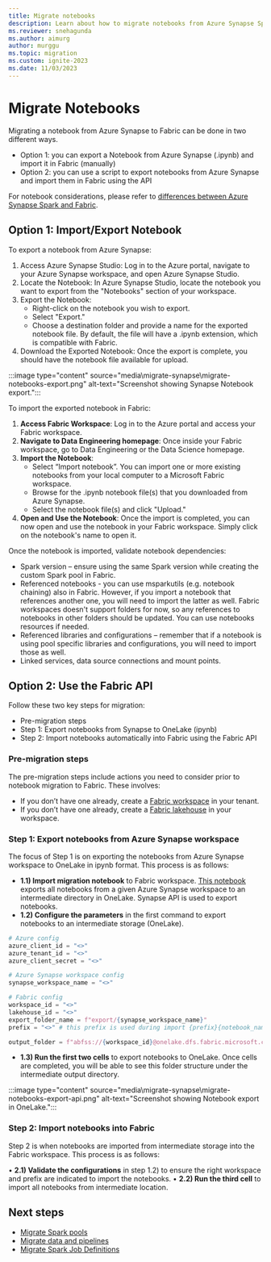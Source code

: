 ```yaml
---
title: Migrate notebooks
description: Learn about how to migrate notebooks from Azure Synapse Spark to Fabric.
ms.reviewer: snehagunda
ms.author: aimurg
author: murggu
ms.topic: migration
ms.custom: ignite-2023
ms.date: 11/03/2023
---
```


# Migrate Notebooks

Migrating a notebook from Azure Synapse to Fabric can be done in two different ways.

* Option 1: you can export a Notebook from Azure Synapse (.ipynb) and import it in Fabric (manually)
* Option 2: you can use a script to export notebooks from Azure Synapse and import them in Fabric using the API

For notebook considerations, please refer to [differences between Azure Synapse Spark and Fabric](TBC).

## Option 1: Import/Export Notebook

To export a notebook from Azure Synapse:

1.	Access Azure Synapse Studio: Log in to the Azure portal, navigate to your Azure Synapse workspace, and open Azure Synapse Studio.
1.	Locate the Notebook: In Azure Synapse Studio, locate the notebook you want to export from the "Notebooks" section of your workspace.
1.	Export the Notebook:
    * Right-click on the notebook you wish to export.
    * Select "Export."
    * Choose a destination folder and provide a name for the exported notebook file. By default, the file will have a .ipynb extension, which is compatible with Fabric.
4.	Download the Exported Notebook: Once the export is complete, you should have the notebook file available for upload.

:::image type="content" source="media\migrate-synapse\migrate-notebooks-export.png" alt-text="Screenshot showing Synapse Notebook export.":::

To import the exported notebook in Fabric:

1.	**Access Fabric Workspace**: Log in to the Azure portal and access your Fabric workspace.
1.	**Navigate to Data Engineering homepage**: Once inside your Fabric workspace, go to Data Engineering or the Data Science homepage.
1.	**Import the Notebook**: 
    * Select “Import notebook”. You can import one or more existing notebooks from your local computer to a Microsoft Fabric workspace.
    * Browse for the .ipynb notebook file(s) that you downloaded from Azure Synapse.
    * Select the notebook file(s) and click "Upload."
1.	**Open and Use the Notebook**: Once the import is completed, you can now open and use the notebook in your Fabric workspace. Simply click on the notebook's name to open it.

Once the notebook is imported, validate notebook dependencies:
* Spark version – ensure using the same Spark version while creating the custom Spark pool in Fabric.
* Referenced notebooks - you can use msparkutils (e.g. notebook chaining) also in Fabric. However, if you import a notebook that references another one, you will need to import the latter as well. Fabric workspaces doesn't support folders for now, so any references to notebooks in other folders should be updated. You can use notebooks resources if needed.
* Referenced libraries and configurations – remember that if a notebook is using pool specific libraries and configurations, you will need to import those as well.
* Linked services, data source connections and mount points.

## Option 2: Use the Fabric API

Follow these two key steps for migration:
* Pre-migration steps
* Step 1: Export notebooks from Synapse to OneLake (ipynb) 
* Step 2: Import notebooks automatically into Fabric using the Fabric API

### Pre-migration steps
The pre-migration steps include actions you need to consider prior to notebook migration to Fabric. These involves:

* If you don’t have one already, create a [Fabric workspace](../get-started/create-workspaces.md) in your tenant.
* If you don’t have one already, create a [Fabric lakehouse](tutorial-build-lakehouse.md) in your workspace. 

### Step 1: Export notebooks from Azure Synapse workspace

The focus of Step 1 is on exporting the notebooks from Azure Synapse workspace to OneLake in ipynb format. This process is as follows:

* **1.1) Import migration notebook** to Fabric workspace. [This notebook](TBC) exports all notebooks from a given Azure Synapse workspace to an intermediate directory in OneLake. Synapse API is used to export notebooks.
* **1.2) Configure the parameters** in the first command to export notebooks to an intermediate storage (OneLake).

```python
# Azure config
azure_client_id = "<>"
azure_tenant_id = "<>"
azure_client_secret = "<>"

# Azure Synapse workspace config
synapse_workspace_name = "<>"

# Fabric config
workspace_id = "<>"
lakehouse_id = "<>"
export_folder_name = f"export/{synapse_workspace_name}"
prefix = "<>" # this prefix is used during import {prefix}{notebook_name}

output_folder = f"abfss://{workspace_id}@onelake.dfs.fabric.microsoft.com/{lakehouse_id}/Files/{export_folder_name}"
```

* **1.3) Run the first two cells** to export notebooks to OneLake. Once cells are completed, you will be able to see this folder structure under the intermediate output directory.

:::image type="content" source="media\migrate-synapse\migrate-notebooks-export-api.png" alt-text="Screenshot showing Notebook export in OneLake.":::

### Step 2: Import notebooks into Fabric

Step 2 is when notebooks are imported from intermediate storage into the Fabric workspace. This process is as follows:

•	**2.1) Validate the configurations** in step 1.2) to ensure the right workspace and prefix are indicated to import the notebooks.
•	**2.2) Run the third cell** to import all notebooks from intermediate location.

## Next steps

- [Migrate Spark pools](migrate-synapse-spark-pools.md)
- [Migrate data and pipelines](TBC)
- [Migrate Spark Job Definitions](migrate-synapse-hms-metadata.md)
